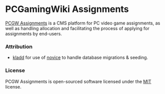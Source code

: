 # PCGamingWiki Assignments

[PCGW Assignments](https://assignments.pridit.co.uk) is a CMS platform for PC video game assignments, as well as handling allocation and facilitating the process of applying for assignments by end-users.

### Attribution
* [kladd](https://github.com/kladd) for use of [novice](https://github.com/kladd/slim-eloquent/blob/master/novice) to handle database migrations & seeding.

### License
PCGW Assignments is open-sourced software licensed under the [MIT](https://opensource.org/licenses/MIT) license.
